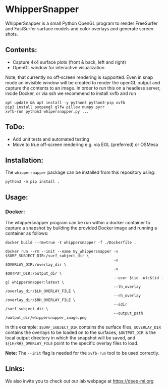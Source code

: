 # WhipperSnapper

WhipperSnapper is a small Python OpenGL program to render FreeSurfer and 
FastSurfer surface models and color overlays and generate screen shots.

## Contents:

- Capture 4x4 surface plots (front & back, left and right)
- OpenGL window for interactive visualization

Note, that currently no off-screen rendering is supported. Even in snap 
mode an invisible window will be created to render the openGL output
and capture the contents to an image. In order to run this on a headless
server, inside Docker, or via ssh we recommend to install xvfb and run

```
apt update && apt install -y python3 python3-pip xvfb
pip3 install pyopengl glfw pillow numpy pyrr
xvfb-run python3 whipersnapper.py ...
```

## ToDo:

- Add unit tests and automated testing 
- Move to true off-screen rendering e.g. via EGL (preferred) or OSMesa

## Installation:

The `whippersnapper` package can be installed from this repository using:
```
python3 -m pip install .
```

## Usage:

### Docker:

The whippersnapper program can be run within a docker container to capture
a snapshot by building the provided Docker image and running a container as
follows:
```
docker build --rm=true -t whippersnapper -f ./Dockerfile .
```
```
docker run --rm --init --name my_whippersnapper -v $SURF_SUBJECT_DIR:/surf_subject_dir \
                                                -v $OVERLAY_DIR:/overlay_dir \
                                                -v $OUTPUT_DIR:/output_dir \
                                                --user $(id -u):$(id -g) whippersnapper:latest \
                                                --lh_overlay /overlay_dir/$LH_OVERLAY_FILE \
                                                --rh_overlay /overlay_dir/$RH_OVERLAY_FILE \
                                                --sdir /surf_subject_dir \
                                                --output_path /output_dir/whippersnapper_image.png
```

In this example: `$SURF_SUBJECT_DIR` contains the surface files, `$OVERLAY_DIR` contains the overlays to be loaded on to the surfaces, `$OUTPUT_DIR` is the local output directory in which the snapshot will be saved, and `${LH/RH}_OVERLAY_FILE` point to the specific overlay files to load.

**Note:** The `--init` flag is needed for the `xvfb-run` tool to be used correctly.

## Links:

We also invite you to check out our lab webpage at https://deep-mi.org
